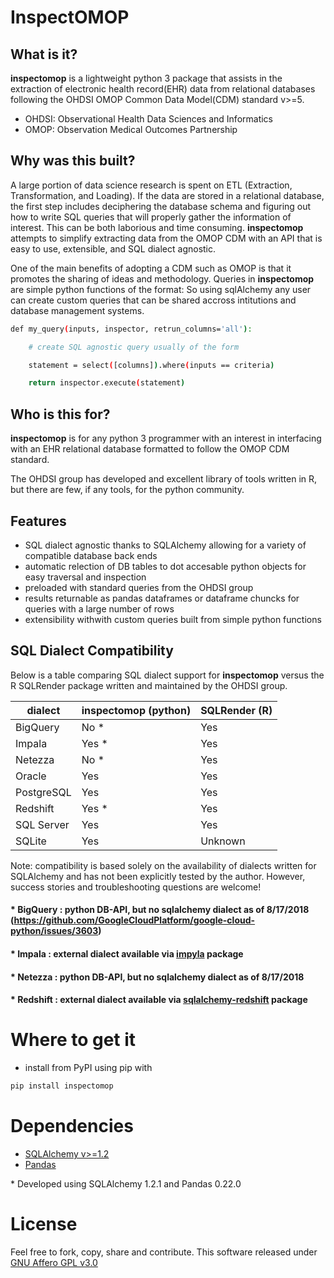 # InspectOMOP

## What is it?

**inspectomop** is a lightweight python 3 package that assists in the extraction of electronic health record(EHR) data from relational databases following the OHDSI OMOP Common Data Model(CDM) standard v>=5.  

* OHDSI: Observational Health Data Sciences and Informatics
* OMOP: Observation Medical Outcomes Partnership

## Why was this built?
A large portion of data science research is spent on ETL (Extraction, Transformation, and Loading).  If the data are stored in a relational database, the first step includes deciphering the database schema and figuring out how to write SQL queries that will properly gather the information of interest.  This can be both laborious and time consuming.  **inspectomop** attempts to simplify extracting data from the OMOP CDM with an API that is easy to use, extensible, and SQL dialect agnostic. 

One of the main benefits of adopting a CDM such as OMOP is that it promotes the sharing of ideas and methodology.  Queries in **inspectomop** are simple python functions  of the format:
So using sqlAlchemy any user can create custom queries  that can be shared accross intitutions and database management systems.

```sh
def my_query(inputs, inspector, retrun_columns='all'):

    # create SQL agnostic query usually of the form

    statement = select([columns]).where(inputs == criteria)

    return inspector.execute(statement) 
```

## Who is this for?

**inspectomop** is for any python 3 programmer with an interest in interfacing with an EHR relational database formatted to follow the OMOP CDM standard.

The OHDSI group has developed and excellent library of tools written in R, but there are few, if any tools, for the python community.


## Features
- SQL dialect agnostic thanks to SQLAlchemy allowing for a variety of compatible database back ends 
- automatic relection of DB tables to dot accesable python objects for easy traversal and inspection
- preloaded with standard queries from the OHDSI group
- results returnable as pandas dataframes or dataframe chuncks for queries with a large number of rows
- extensibility withwith custom queries built from simple python functions

## SQL Dialect Compatibility

Below is a table comparing SQL dialect support for **inspectomop** versus the R SQLRender package written and maintained by the OHDSI group.  

| dialect | inspectomop (python) | SQLRender (R) |
| --- | --- | --- | 
| BigQuery | No \* | Yes |
| Impala | Yes \* | Yes |
| Netezza | No \* | Yes |
| Oracle | Yes | Yes |
| PostgreSQL | Yes | Yes |
| Redshift | Yes \* | Yes
| SQL Server | Yes | Yes |
| SQLite | Yes | Unknown |

Note: compatibility is based solely on the availability of dialects written for SQLAlchemy and has not been explicitly tested by the author.  However, success stories and troubleshooting questions are welcome!

#### \* BigQuery : python DB-API, but no sqlalchemy dialect as of 8/17/2018 (https://github.com/GoogleCloudPlatform/google-cloud-python/issues/3603)
#### \* Impala : external dialect available via [impyla](https://pypi.org/project/impyla/) package
#### \* Netezza : python DB-API, but no sqlalchemy dialect as of 8/17/2018
#### \* Redshift : external dialect available via [sqlalchemy-redshift](https://pypi.org/project/sqlalchemy-redshift/) package

# Where to get it
* install from PyPI using pip with
```sh 
pip install inspectomop
```

# Dependencies
- [SQLAlchemy v>=1.2](https://www.sqlalchemy.org) 
- [Pandas](https://pandas.pydata.org)

\* Developed using SQLAlchemy 1.2.1 and Pandas 0.22.0

# License
Feel free to fork, copy, share and contribute.  This software released under [GNU Affero GPL v3.0](https://github.com/jbadger3/inspectomop/tree/maste/LICENSE.md)  

